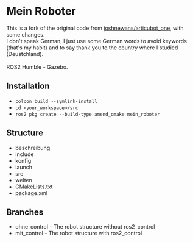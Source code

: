 # Mein Roboter
This is a fork of the original code from <ins>joshnewans/articubot_one</ins>, with some changes.<br />
I don't speak German, I just use some German words to avoid keywords (that's my habit) and to say thank you to the country where I studied (Deustchland).<br /><br />
ROS2 Humble - Gazebo.<br />
## Installation<br /> 
- `colcon build --symlink-install`<br />
- `cd <your_workspace>/src`<br />
- `ros2 pkg create --build-type amend_cmake mein_roboter`<br />
## Structure<br /> 
- beschreibung<br />
- include<br />
- konfig<br />
- launch<br />
- src<br />
- welten<br />
- CMakeLists.txt<br />
- package.xml<br />
## Branches<br /> 
- ohne_control - The robot structure without ros2_control<br />
- mit_control - The robot structure with ros2_control<br />
